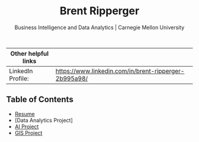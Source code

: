 <h1 align="center">Brent Ripperger</h1>
<p align="center">Business Intelligence and Data Analytics | Carnegie Mellon University</p>
<br>

|Other helpful links|                                                     |
|-------------------|-----------------------------------------------------|
|LinkedIn Profile:  |https://www.linkedin.com/in/brent-ripperger-2b995a98/|


## Table of Contents
- [Resume](https://bmripper.github.io/General_Resume_2022_09.pdf)
- [Data Analytics Project]
- [AI Project](https://bmripper.github.io/ai_project.html)
- [GIS Project](https://bmripper.github.io/gis_project.html)
